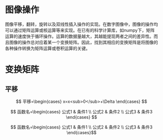 # 图像操作
图像平移，翻转，旋转以及双线性插入操作的实现。在数字图像中，图像的操作均可以通过矩阵运算或核运算等来实现。在已有的科学计算库，如numpy下，矩阵运算的速度快于循环操作。运算的数据量越大，其越能提现两者之间的差异性。而且图像的操作总对应着某一个变换矩阵。因此，找到其相应的变换矩阵是将图像的各种操作转换为矩阵运算或卷积运算的关键。
# 变换矩阵
## 平移
$$ 平移=\begin{cases}
x=x<sub>0</sub>+\Delta
\end{cases} $$

$$ 函数名=\begin{cases}
公式1 & 条件1 \\
公式2 & 条件2 \\
公式3 & 条件3 
\end{cases} $$

$$ 函数名=\begin{cases}
公式1 & 条件1 \\
公式2 & 条件2 \\
公式3 & 条件3 
\end{cases}$$
